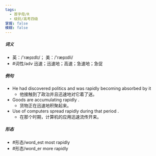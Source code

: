```yaml
---
tags:
  - 首字母/R
  - 级别/高考四级
掌握: false
模糊: false
---
```

##### 词义
- 英：/'ræpɪdlɪ/； 美：/'ræpɪdli/
- #词性/adv  迅速；迅速地；高速；急速地；急促
##### 例句
- He had discovered politics and was rapidly becoming absorbed by it
	- 他接触到了政治并且迅速地对它着了迷。
- Goods are accumulating rapidly .
	- 货物正在迅速地积聚起来。
- Use of computers spread rapidly during that period .
	- 在那个时期，计算机的应用迅速流传开来。
##### 形态
- #形态/word_est most rapidly
- #形态/word_er more rapidly
